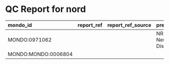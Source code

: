 
# QC Report for nord

| mondo_id            | report_ref   | report_ref_source   | preferred_name                            | preferred_name_source   | synonym_type                                    | subset                                         | subset_source   | subset_source2   | Source   | Check                                             |
|:--------------------|:-------------|:--------------------|:------------------------------------------|:------------------------|:------------------------------------------------|:-----------------------------------------------|:----------------|:-----------------|:---------|:--------------------------------------------------|
| MONDO:0971062       |              |                     | NR4A2-Related Neurodevelopmental Disorder |                         |                                                 |                                                |                 |                  | nord     | qc-trailing-whitespace (oboInOwl:hasExactSynonym) |
| MONDO:MONDO:0006804 |              |                     |                                           |                         | http://purl.obolibrary.org/obo/mondo#NORD_LABEL | http://purl.obolibrary.org/obo/mondo#nord_rare |                 | MONDO:NORD       | nord     | MONDO:MONDO_pattern (IRI)                         |
